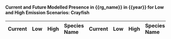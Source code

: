 

#### Current and Future Modelled Presence in {{rg_name}} in {{year}} for Low and High Emission Scenarios: Crayfish

| Current | Low | High | Species Name | Current | Low | High | Species Name |
|:-------:|:---:|:----:|:-------------|:-------:|:---:|:----:|:-------------|
